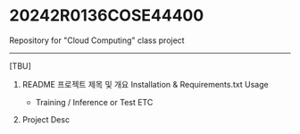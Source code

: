 # 20242R0136COSE44400
Repository for "Cloud Computing" class project

---
[TBU]

   1) README
       프로젝트 제목 및 개요
       Installation  & Requirements.txt 
       Usage
         - Training / Inference or Test 
        ETC 
      
   2) Project Desc
